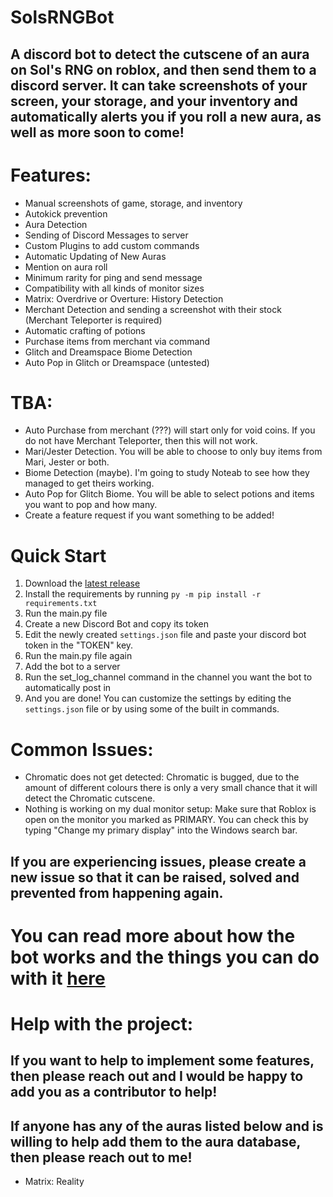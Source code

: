 # SolsRNGBot
## A discord bot to detect the cutscene of an aura on Sol's RNG on roblox, and then send them to a discord server. It can take screenshots of your screen, your storage, and your inventory and automatically alerts you if you roll a new aura, as well as more soon to come!
# Features:
- Manual screenshots of game, storage, and inventory
- Autokick prevention
- Aura Detection
- Sending of Discord Messages to server
- Custom Plugins to add custom commands
- Automatic Updating of New Auras
- Mention on aura roll
- Minimum rarity for ping and send message
- Compatibility with all kinds of monitor sizes
- Matrix: Overdrive or Overture: History Detection
- Merchant Detection and sending a screenshot with their stock (Merchant Teleporter is required)
- Automatic crafting of potions
- Purchase items from merchant via command
- Glitch and Dreamspace Biome Detection
- Auto Pop in Glitch or Dreamspace (untested)

# TBA:
- Auto Purchase from merchant (???) will start only for void coins. If you do not have Merchant Teleporter, then this will not work.
- Mari/Jester Detection. You will be able to choose to only buy items from Mari, Jester or both.
- Biome Detection (maybe). I'm going to study Noteab to see how they managed to get theirs working.
- Auto Pop for Glitch Biome. You will be able to select potions and items you want to pop and how many.
- Create a feature request if you want something to be added!

# Quick Start
1. Download the [latest release](https://github.com/bazthedev/SolsRNGBot/releases/latest)
2. Install the requirements by running `py -m pip install -r requirements.txt`
3. Run the main.py file
4. Create a new Discord Bot and copy its token
5. Edit the newly created `settings.json` file and paste your discord bot token in the "TOKEN" key.
6. Run the main.py file again
7. Add the bot to a server
8. Run the set_log_channel command in the channel you want the bot to automatically post in
9. And you are done! You can customize the settings by editing the `settings.json` file or by using some of the built in commands.

# Common Issues:
- Chromatic does not get detected: Chromatic is bugged, due to the amount of different colours there is only a very small chance that it will detect the Chromatic cutscene.
- Nothing is working on my dual monitor setup: Make sure that Roblox is open on the monitor you marked as PRIMARY. You can check this by typing "Change my primary display" into the Windows search bar.
## If you are experiencing issues, please create a new issue so that it can be raised, solved and prevented from happening again.

# You can read more about how the bot works and the things you can do with it [here](https://github.com/bazthedev/SolsRNGBot/wiki)

# Help with the project:
## If you want to help to implement some features, then please reach out and I would be happy to add you as a contributor to help!
## If anyone has any of the auras listed below and is willing to help add them to the aura database, then please reach out to me!
- Matrix: Reality
